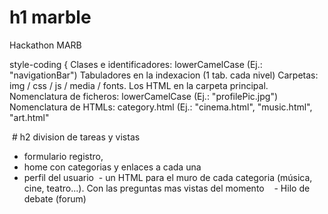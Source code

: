 # h1 marble
Hackathon MARB

style-coding {
  Clases e identificadores: lowerCamelCase (Ej.: "navigationBar")
  Tabuladores en la indexacion (1 tab. cada nivel)
  Carpetas: img / css / js / media / fonts. Los HTML en la carpeta principal. 
  Nomenclatura de ficheros: lowerCamelCase (Ej.: "profilePic.jpg")
  Nomenclatura de HTMLs: category.html (Ej.: "cinema.html", "music.html", "art.html"
  
  # h2 division de tareas y vistas
  - formulario registro, 
  - home con categorias y enlaces a cada una
  - perfil del usuario
  - un HTML para el muro de cada categoria (música, cine, teatro...). Con las preguntas mas vistas del momento
    - Hilo de debate (forum)
